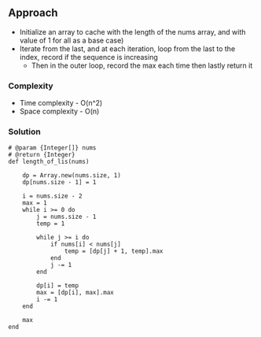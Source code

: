 ## Approach
- Initialize an array to cache with the length of the nums array, and with value of 1 for all as a base case)
- Iterate from the last, and at each iteration, loop from the last to the index, record if the sequence is increasing
  - Then in the outer loop, record the max each time then lastly return it

### Complexity
- Time complexity - O(n^2) 
- Space complexity - O(n)

### Solution
```
# @param {Integer[]} nums
# @return {Integer}
def length_of_lis(nums)

    dp = Array.new(nums.size, 1)
    dp[nums.size - 1] = 1

    i = nums.size - 2
    max = 1
    while i >= 0 do
        j = nums.size - 1
        temp = 1
        
        while j >= i do
            if nums[i] < nums[j]
                temp = [dp[j] + 1, temp].max
            end
            j -= 1
        end
        
        dp[i] = temp
        max = [dp[i], max].max
        i -= 1
    end
    
    max
end
```
